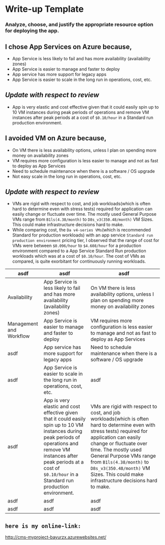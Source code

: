 # Write-up Template

### Analyze, choose, and justify the appropriate resource option for deploying the app.

## I chose App Services on Azure because,
- App Service is less likely to fail and has more availability (availability zones)
- App Service is easier to manage and faster to deploy
- App service has more support for legacy apps
- App Service is easier to scale in the long run in operations, cost, etc.
## *Update with respect to review*
- App is very elastic and cost effective given that it could easily spin up to 10 VM instances during peak periods of operations and remove VM instances after peak periods at a cost of `$0.10/hour` in a Standard run production environment.

## I avoided VM on Azure because,
- On VM there is less availability options, unless I plan on spending more money on availability zones
- VM requires more configuration is less easier to manage and not as fast to deploy as App Services
- Need to schedule maintenance when there is a software / OS upgrade
- Not easy scale in the long run in operations, cost, etc.
## *Update with respect to review*
- VMs are rigid with respect to cost, and job workloads(which is often hard to determine even with stress tests) required for application can easily change or fluctuate over time. The mostly used General Purpose VMs range from `B1ls(4.38/month)` to `D8s_v3(350.48/month)` VM Sizes. This could make infrastructure decisions hard to make.
- While comparing cost, the `Da v4-series VMs`(which is recommended Standard for production workloads) with an app service `Standard run production environment` pricing tier, I observed that the range of cost for VMs were between `$0.096/hour` to `$4.608/hour` for a production environment compared to a App Service Standard Run production workloads which was at a cost of `$0.10/hour`. The cost of VMs as compared, is quite exorbitant for continuously running workloads.




| asdf | asdf | asdf |
| ---------- | ---------- | ---------- |
| Availability | App Service is less likely to fail and has more availability (availability zones) | On VM there is less availability options, unless I plan on spending more money on availability zones |
| Management and Workflow | App Service is easier to manage and faster to deploy | VM requires more configuration is less easier to manage and not as fast to deploy as App Services |
| asdf | App service has more support for legacy apps | Need to schedule maintenance when there is a software / OS upgrade |
| asdf | App Service is easier to scale in the long run in operations, cost, etc. | asdf |
| asdf | App is very elastic and cost effective given that it could easily spin up to 10 VM instances during peak periods of operations and remove VM instances after peak periods at a cost of `$0.10/hour` in a Standard run production environment. | VMs are rigid with respect to cost, and job workloads(which is often hard to determine even with stress tests) required for application can easily change or fluctuate over time. The mostly used General Purpose VMs range from `B1ls(4.38/month)` to `D8s_v3(350.48/month)` VM Sizes. This could make infrastructure decisions hard to make. |
| asdf | asdf | asdf |
| asdf | asdf | asdf |




## `here is my online-link:`
http://cms-myproject-bayurzx.azurewebsites.net/
